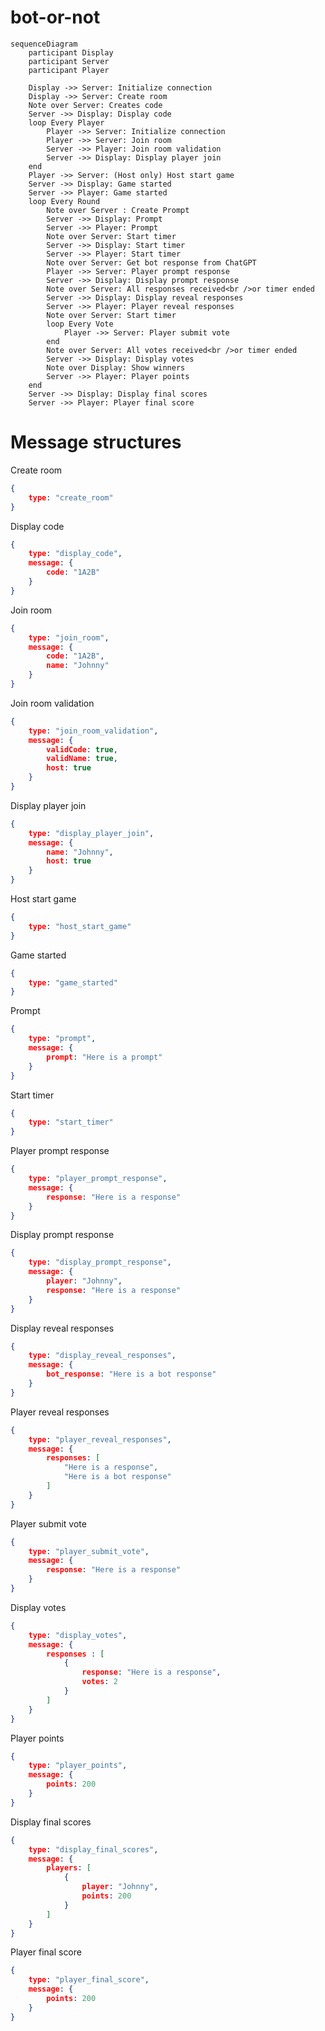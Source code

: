 # bot-or-not

```mermaid
sequenceDiagram
    participant Display
    participant Server
    participant Player

    Display ->> Server: Initialize connection
    Display ->> Server: Create room
    Note over Server: Creates code
    Server ->> Display: Display code
    loop Every Player
        Player ->> Server: Initialize connection
        Player ->> Server: Join room
        Server ->> Player: Join room validation
        Server ->> Display: Display player join
    end
    Player ->> Server: (Host only) Host start game
    Server ->> Display: Game started
    Server ->> Player: Game started
    loop Every Round
        Note over Server : Create Prompt
        Server ->> Display: Prompt
        Server ->> Player: Prompt
        Note over Server: Start timer
        Server ->> Display: Start timer
        Server ->> Player: Start timer
        Note over Server: Get bot response from ChatGPT
        Player ->> Server: Player prompt response
        Server ->> Display: Display prompt response
        Note over Server: All responses received<br />or timer ended
        Server ->> Display: Display reveal responses
        Server ->> Player: Player reveal responses
        Note over Server: Start timer
        loop Every Vote
            Player ->> Server: Player submit vote
        end
        Note over Server: All votes received<br />or timer ended
        Server ->> Display: Display votes
        Note over Display: Show winners
        Server ->> Player: Player points
    end
    Server ->> Display: Display final scores
    Server ->> Player: Player final score
```

# Message structures

Create room
``` json
{
    type: "create_room"
}
```

Display code 
``` json
{
    type: "display_code",
    message: {
        code: "1A2B"
    }
}
```

Join room
``` json
{
    type: "join_room",
    message: {
        code: "1A2B",
        name: "Johnny"
    }
}
```

Join room validation
``` json
{
    type: "join_room_validation",
    message: {
        validCode: true,
        validName: true,
        host: true
    }
}
```

Display player join
``` json
{
    type: "display_player_join",
    message: {
        name: "Johnny",
        host: true
    }
}
```

Host start game
``` json
{
    type: "host_start_game"
}
```

Game started
``` json
{
    type: "game_started"
}
```

Prompt
``` json
{
    type: "prompt",
    message: {
        prompt: "Here is a prompt"
    }
}
```

Start timer
``` json
{
    type: "start_timer"
}
```

Player prompt response
``` json
{
    type: "player_prompt_response",
    message: {
        response: "Here is a response"
    }
}
```

Display prompt response
``` json
{
    type: "display_prompt_response",
    message: {
        player: "Johnny",
        response: "Here is a response"
    }
}
```

Display reveal responses
``` json
{
    type: "display_reveal_responses",
    message: {
        bot_response: "Here is a bot response"
    }
}
```

Player reveal responses
``` json
{
    type: "player_reveal_responses",
    message: {
        responses: [
            "Here is a response",
            "Here is a bot response"
        ]
    }
}
```

Player submit vote
``` json
{
    type: "player_submit_vote",
    message: {
        response: "Here is a response"
    }
}
```

Display votes
``` json
{
    type: "display_votes",
    message: {
        responses : [
            {
                response: "Here is a response",
                votes: 2
            }
        ]
    }
}
```

Player points
``` json
{
    type: "player_points",
    message: {
        points: 200
    }
}
```

Display final scores
``` json
{
    type: "display_final_scores",
    message: {
        players: [
            {
                player: "Johnny",
                points: 200
            }
        ]
    }
}
```

Player final score
``` json
{
    type: "player_final_score",
    message: {
        points: 200
    }
}
```
